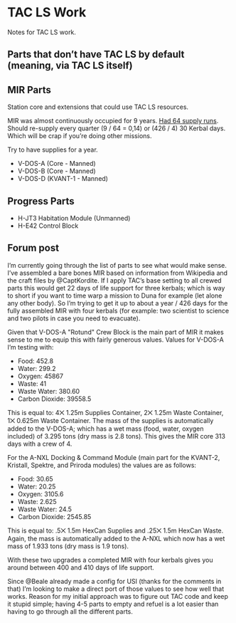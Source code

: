 # TAC LS Work

Notes for TAC LS work.

## Parts that don’t have TAC LS by default (meaning, via TAC LS itself)


## MIR Parts

Station core and extensions that could use TAC LS resources.


MIR was almost continuously occupied for 9 years.
[Had 64 supply runs](https://www.history.nasa.gov/SP-4225/mir/mir.htm).
Should re-supply every quarter (9 / 64 = 0,14) or (426 / 4) 30 Kerbal days.
Which will be crap if you’re doing other missions.

Try to have supplies for a year.

- V-DOS-A (Core - Manned)
- V-DOS-B (Core - Manned)
- V-DOS-D (KVANT-1 - Manned)

## Progress Parts

- H-JT3 Habitation Module (Unmanned)
- H-E42 Control Block


## Forum post

I’m currently going through the list of parts to see what would make sense. I’ve assembled a bare bones MIR based on information from Wikipedia and the craft files by @CaptKordite. If I apply TAC’s base setting to all crewed parts this would get 22 days of life support for three kerbals; which is way to short if you want to time warp a mission to Duna for example (let alone any other body). So I’m trying to get it up to about a year / 426 days for the fully assembled MIR with four kerbals (for example: two scientist to science and two pilots in case you need to evacuate).

Given that V-DOS-A "Rotund" Crew Block is the main part of MIR it makes sense to me to equip this with fairly generous values. Values for V-DOS-A I’m testing with:

- Food: 452.8
- Water: 299.2
- Oxygen: 45867
- Waste: 41
- Waste Water: 380.60
- Carbon Dioxide: 39558.5

This is equal to: 4⨉ 1.25m Supplies Container, 2⨉ 1.25m Waste Container, 1⨉ 0.625m Waste Container. The mass of the supplies is automatically added to the V-DOS-A; which has a wet mass (food, water, oxygen included) of 3.295 tons (dry mass is 2.8 tons). This gives the MIR core 313 days with a crew of 4.

For the A-NXL Docking & Command Module (main part for the KVANT-2, Kristall, Spektre, and Priroda modules) the values are as follows:

- Food: 30.65
- Water: 20.25
- Oxygen: 3105.6
- Waste: 2.625
- Waste Water: 24.5
- Carbon Dioxide: 2545.85

This is equal to: .5⨉ 1.5m HexCan Supplies and .25⨉ 1.5m HexCan Waste. Again, the mass is automatically added to the A-NXL which now has a wet mass of 1.933 tons (dry mass is 1.9 tons).

With these two upgrades a completed MIR with four kerbals gives you around between 400 and 410 days of life support.

Since @Beale already made a config for USI (thanks for the comments in that) I’m looking to make a direct port of those values to see how well that works. Reason for my initial approach was to figure out TAC code and keep it stupid simple; having 4-5 parts to empty and refuel is a lot easier than having to go through all the different parts.
